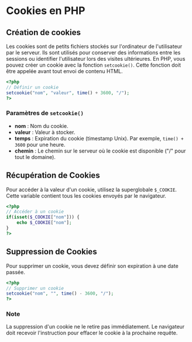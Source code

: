 # Cookies en PHP

## Création de cookies

Les cookies sont de petits fichiers stockés sur l'ordinateur de l'utilisateur par le serveur. Ils sont utilisés pour conserver des informations entre les sessions ou identifier l'utilisateur lors des visites ultérieures. En PHP, vous pouvez créer un cookie avec la fonction `setcookie()`. Cette fonction doit être appelée avant tout envoi de contenu HTML.

```php
<?php
// Définir un cookie
setcookie("nom", "valeur", time() + 3600, "/");
?>
```

### Paramètres de `setcookie()`

- **nom** : Nom du cookie.
- **valeur** : Valeur à stocker.
- **temps** : Expiration du cookie (timestamp Unix). Par exemple, `time() + 3600` pour une heure.
- **chemin** : Le chemin sur le serveur où le cookie est disponible ("/" pour tout le domaine).

## Récupération de Cookies

Pour accéder à la valeur d'un cookie, utilisez la superglobale `$_COOKIE`. Cette variable contient tous les cookies envoyés par le navigateur.

```php
<?php
// Accéder à un cookie
if(isset($_COOKIE["nom"])) {
    echo $_COOKIE["nom"];
}
?>
```

## Suppression de Cookies

Pour supprimer un cookie, vous devez définir son expiration à une date passée.

```php
<?php
// Supprimer un cookie
setcookie("nom", "", time() - 3600, "/");
?>
```

### Note

La suppression d'un cookie ne le retire pas immédiatement. Le navigateur doit recevoir l'instruction pour effacer le cookie à la prochaine requête.
